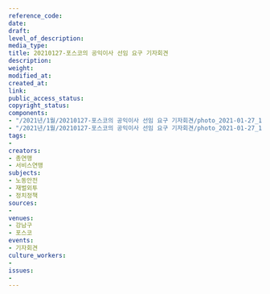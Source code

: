 ```yaml
---
reference_code: 
date: 
draft: 
level_of_description: 
media_type: 
title: 20210127-포스코의 공익이사 선임 요구 기자회견
description: 
weight: 
modified_at: 
created_at: 
link: 
public_access_status: 
copyright_status: 
components:
- "/2021년/1월/20210127-포스코의 공익이사 선임 요구 기자회견/photo_2021-01-27_11-04-32_1.jpg"
- "/2021년/1월/20210127-포스코의 공익이사 선임 요구 기자회견/photo_2021-01-27_11-04-11_1.jpg"
tags:
- 
creators:
- 총연맹
- 서비스연맹
subjects:
- 노동안전
- 재벌외투
- 정치정책
sources:
- 
venues:
- 강남구
- 포스코
events:
- 기자회견
culture_workers:
- 
issues:
- 
---
```

